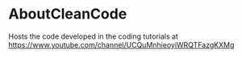 # AboutCleanCode
Hosts the code developed in the coding tutorials at https://www.youtube.com/channel/UCQuMnhieoyiWRQTFazgKXMg
